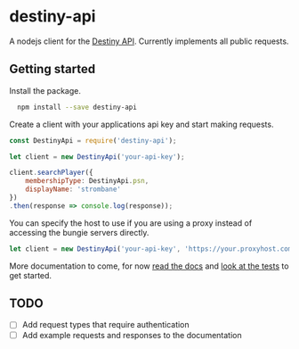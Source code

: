 # destiny-api

A nodejs client for the [Destiny API](https://www.bungie.net/platform/destiny/help/). Currently implements all public requests.

## Getting started

Install the package.

```bash
  npm install --save destiny-api
```

Create a client with your applications api key and start making requests.

```js
const DestinyApi = require('destiny-api');

let client = new DestinyApi('your-api-key');

client.searchPlayer({
    membershipType: DestinyApi.psn,
    displayName: 'strombane'
})
.then(response => console.log(response));
```

You can specify the host to use if you are using a proxy instead of accessing the bungie servers directly.

```js
let client = new DestinyApi('your-api-key', 'https://your.proxyhost.com');
```

More documentation to come, for now [read the docs](https://jasoma.github.io/destiny-api/DestinyApi.html) and [look at the tests](https://github.com/jasoma/destiny-api/tree/master/test) to get started.

## TODO

- [ ] Add request types that require authentication
- [ ] Add example requests and responses to the documentation
